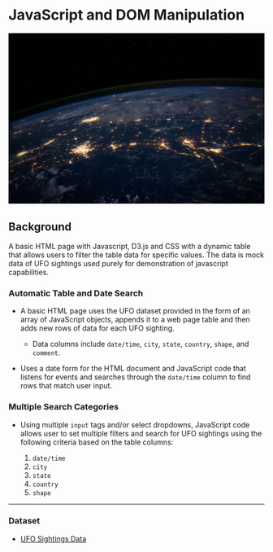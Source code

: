 # JavaScript and DOM Manipulation

![nasa](images/nasa.jpg)
## Background

A basic HTML page with Javascript, D3.js and CSS with a dynamic table that allows users to filter the table data for specific values. The data is mock data of UFO sightings used purely for demonstration of javascript capabilities. 

### Automatic Table and Date Search

* A basic HTML page uses the UFO dataset provided in the form of an array of JavaScript objects, appends it to a web page table and then adds new rows of data for each UFO sighting.

  * Data columns include `date/time`, `city`, `state`, `country`, `shape`, and `comment`.

* Uses a date form for the HTML document and JavaScript code that listens for events and searches through the `date/time` column to find rows that match user input.

### Multiple Search Categories 
* Using multiple `input` tags and/or select dropdowns, JavaScript code allows user to set multiple filters and search for UFO sightings using the following criteria based on the table columns:

  1. `date/time`
  2. `city`
  3. `state`
  4. `country`
  5. `shape`

- - -

### Dataset

* [UFO Sightings Data](UFO_sightings/static/js/data.js)


